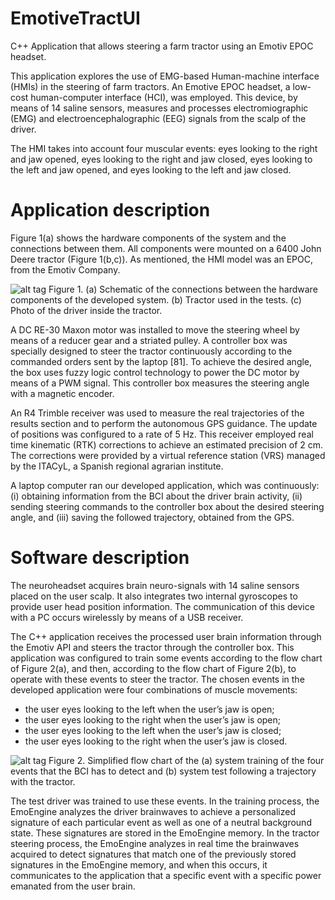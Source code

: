 EmotiveTractUI
==============

C++ Application that allows steering a farm tractor using an Emotiv EPOC headset.

This application explores the use of EMG-based Human-machine interface (HMIs) in the steering of farm tractors. An Emotive EPOC headset, a low-cost human-computer interface (HCI), was employed. This device, by means of 14 saline sensors, measures and processes electromiographic (EMG) and electroencephalographic (EEG) signals from the scalp of the driver. 

The HMI takes into account four muscular events: eyes looking to the right and jaw opened, eyes looking to the right and jaw closed, eyes looking to the left and jaw opened, and eyes looking to the left and jaw closed.

Application description
=======================

Figure 1(a) shows the hardware components of the system and the connections between them. All components were mounted on a 6400 John Deere tractor (Figure 1(b,c)). As mentioned, the HMI model was an EPOC, from the Emotiv Company.

![alt tag](https://raw.githubusercontent.com/lnicalo/EmotiveTractUI/master/figures/architecture.png)
Figure 1. (a) Schematic of the connections between the hardware components of the developed system. (b) Tractor used in the tests. (c) Photo of the driver inside the tractor.

A DC RE-30 Maxon motor was installed to move the steering wheel by means of a reducer gear and a striated pulley. A controller box was specially designed to steer the tractor continuously according to the commanded orders sent by the laptop [81]. To achieve the desired angle, the box uses fuzzy logic control technology to power the DC motor by means of a PWM signal. This controller box measures the steering angle with a magnetic encoder.

An R4 Trimble receiver was used to measure the real trajectories of the results section and to perform the autonomous GPS guidance. The update of positions was configured to a rate of 5 Hz. This receiver employed real time kinematic (RTK) corrections to achieve an estimated precision of 2 cm. The corrections were provided by a virtual reference station (VRS) managed by the ITACyL, a Spanish regional agrarian institute.

A laptop computer ran our developed application, which was continuously: (i) obtaining information from the BCI about the driver brain activity, (ii) sending steering commands to the controller box about the desired steering angle, and (iii) saving the followed trajectory, obtained from the GPS.

Software description
====================

The neuroheadset acquires brain neuro-signals with 14 saline sensors placed on the user scalp. It also integrates two internal gyroscopes to provide user head position information. The communication of this device with a PC occurs wirelessly by means of a USB receiver.

The C++ application receives the processed user brain information through the Emotiv API and steers the tractor through the controller box. This application was configured to train some events according to the flow chart of Figure 2(a), and then, according to the flow chart of Figure 2(b), to operate with these events to steer the tractor. The chosen events in the developed application were four combinations of muscle movements:

* the user eyes looking to the left when the user’s jaw is open;
* the user eyes looking to the right when the user’s jaw is open;
* the user eyes looking to the left when the user’s jaw is closed;
* the user eyes looking to the right when the user’s jaw is closed.

![alt tag](https://raw.githubusercontent.com/lnicalo/EmotiveTractUI/master/figures/flowChartTraining.png)
Figure 2. Simplified flow chart of the (a) system training of the four events that the BCI has to detect and (b) system test following a trajectory with the tractor. 

The test driver was trained to use these events. In the training process, the EmoEngine analyzes the driver brainwaves to achieve a personalized signature of each particular event as well as one of a neutral background state. These signatures are stored in the EmoEngine memory. In the tractor steering process, the EmoEngine analyzes in real time the brainwaves acquired to detect signatures that match one of the previously stored signatures in the EmoEngine memory, and when this occurs, it communicates to the application that a specific event with a specific power emanated from the user brain.
